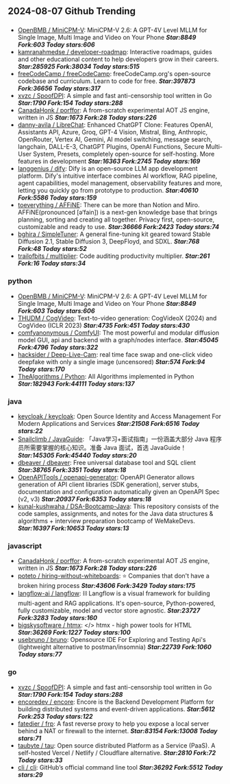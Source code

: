 ## 2024-08-07 Github Trending

### 
* [OpenBMB / MiniCPM-V](https://github.com/OpenBMB/MiniCPM-V): MiniCPM-V 2.6: A GPT-4V Level MLLM for Single Image, Multi Image and Video on Your Phone ***Star:8849 Fork:603 Today stars:606***
* [kamranahmedse / developer-roadmap](https://github.com/kamranahmedse/developer-roadmap): Interactive roadmaps, guides and other educational content to help developers grow in their careers. ***Star:285925 Fork:38034 Today stars:515***
* [freeCodeCamp / freeCodeCamp](https://github.com/freeCodeCamp/freeCodeCamp): freeCodeCamp.org's open-source codebase and curriculum. Learn to code for free. ***Star:397873 Fork:36656 Today stars:317***
* [xvzc / SpoofDPI](https://github.com/xvzc/SpoofDPI): A simple and fast anti-censorship tool written in Go ***Star:1790 Fork:154 Today stars:288***
* [CanadaHonk / porffor](https://github.com/CanadaHonk/porffor): A from-scratch experimental AOT JS engine, written in JS ***Star:1673 Fork:28 Today stars:226***
* [danny-avila / LibreChat](https://github.com/danny-avila/LibreChat): Enhanced ChatGPT Clone: Features OpenAI, Assistants API, Azure, Groq, GPT-4 Vision, Mistral, Bing, Anthropic, OpenRouter, Vertex AI, Gemini, AI model switching, message search, langchain, DALL-E-3, ChatGPT Plugins, OpenAI Functions, Secure Multi-User System, Presets, completely open-source for self-hosting. More features in development ***Star:16363 Fork:2745 Today stars:169***
* [langgenius / dify](https://github.com/langgenius/dify): Dify is an open-source LLM app development platform. Dify's intuitive interface combines AI workflow, RAG pipeline, agent capabilities, model management, observability features and more, letting you quickly go from prototype to production. ***Star:40610 Fork:5586 Today stars:159***
* [toeverything / AFFiNE](https://github.com/toeverything/AFFiNE): There can be more than Notion and Miro. AFFiNE(pronounced [ə‘fain]) is a next-gen knowledge base that brings planning, sorting and creating all together. Privacy first, open-source, customizable and ready to use. ***Star:36666 Fork:2423 Today stars:74***
* [bghira / SimpleTuner](https://github.com/bghira/SimpleTuner): A general fine-tuning kit geared toward Stable Diffusion 2.1, Stable Diffusion 3, DeepFloyd, and SDXL. ***Star:768 Fork:48 Today stars:52***
* [trailofbits / multiplier](https://github.com/trailofbits/multiplier): Code auditing productivity multiplier. ***Star:261 Fork:16 Today stars:34***

### python
* [OpenBMB / MiniCPM-V](https://github.com/OpenBMB/MiniCPM-V): MiniCPM-V 2.6: A GPT-4V Level MLLM for Single Image, Multi Image and Video on Your Phone ***Star:8849 Fork:603 Today stars:606***
* [THUDM / CogVideo](https://github.com/THUDM/CogVideo): Text-to-video generation: CogVideoX (2024) and CogVideo (ICLR 2023) ***Star:4735 Fork:451 Today stars:430***
* [comfyanonymous / ComfyUI](https://github.com/comfyanonymous/ComfyUI): The most powerful and modular diffusion model GUI, api and backend with a graph/nodes interface. ***Star:45045 Fork:4796 Today stars:322***
* [hacksider / Deep-Live-Cam](https://github.com/hacksider/Deep-Live-Cam): real time face swap and one-click video deepfake with only a single image (uncensored) ***Star:574 Fork:94 Today stars:170***
* [TheAlgorithms / Python](https://github.com/TheAlgorithms/Python): All Algorithms implemented in Python ***Star:182943 Fork:44111 Today stars:137***

### java
* [keycloak / keycloak](https://github.com/keycloak/keycloak): Open Source Identity and Access Management For Modern Applications and Services ***Star:21508 Fork:6516 Today stars:22***
* [Snailclimb / JavaGuide](https://github.com/Snailclimb/JavaGuide): 「Java学习+面试指南」一份涵盖大部分 Java 程序员所需要掌握的核心知识。准备 Java 面试，首选 JavaGuide！ ***Star:145305 Fork:45440 Today stars:20***
* [dbeaver / dbeaver](https://github.com/dbeaver/dbeaver): Free universal database tool and SQL client ***Star:38765 Fork:3351 Today stars:18***
* [OpenAPITools / openapi-generator](https://github.com/OpenAPITools/openapi-generator): OpenAPI Generator allows generation of API client libraries (SDK generation), server stubs, documentation and configuration automatically given an OpenAPI Spec (v2, v3) ***Star:20937 Fork:6353 Today stars:18***
* [kunal-kushwaha / DSA-Bootcamp-Java](https://github.com/kunal-kushwaha/DSA-Bootcamp-Java): This repository consists of the code samples, assignments, and notes for the Java data structures & algorithms + interview preparation bootcamp of WeMakeDevs. ***Star:16397 Fork:10653 Today stars:13***

### javascript
* [CanadaHonk / porffor](https://github.com/CanadaHonk/porffor): A from-scratch experimental AOT JS engine, written in JS ***Star:1673 Fork:28 Today stars:226***
* [poteto / hiring-without-whiteboards](https://github.com/poteto/hiring-without-whiteboards): ⭐️ Companies that don't have a broken hiring process ***Star:43606 Fork:3429 Today stars:175***
* [langflow-ai / langflow](https://github.com/langflow-ai/langflow): ⛓️ Langflow is a visual framework for building multi-agent and RAG applications. It's open-source, Python-powered, fully customizable, model and vector store agnostic. ***Star:23727 Fork:3283 Today stars:160***
* [bigskysoftware / htmx](https://github.com/bigskysoftware/htmx): </> htmx - high power tools for HTML ***Star:36269 Fork:1227 Today stars:100***
* [usebruno / bruno](https://github.com/usebruno/bruno): Opensource IDE For Exploring and Testing Api's (lightweight alternative to postman/insomnia) ***Star:22739 Fork:1060 Today stars:77***

### go
* [xvzc / SpoofDPI](https://github.com/xvzc/SpoofDPI): A simple and fast anti-censorship tool written in Go ***Star:1790 Fork:154 Today stars:288***
* [encoredev / encore](https://github.com/encoredev/encore): Encore is the Backend Development Platform for building distributed systems and event-driven applications. ***Star:5612 Fork:253 Today stars:122***
* [fatedier / frp](https://github.com/fatedier/frp): A fast reverse proxy to help you expose a local server behind a NAT or firewall to the internet. ***Star:83154 Fork:13008 Today stars:71***
* [taubyte / tau](https://github.com/taubyte/tau): Open source distributed Platform as a Service (PaaS). A self-hosted Vercel / Netlify / Cloudflare alternative. ***Star:2810 Fork:72 Today stars:33***
* [cli / cli](https://github.com/cli/cli): GitHub’s official command line tool ***Star:36292 Fork:5512 Today stars:29***
